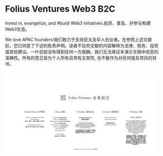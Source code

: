 # Folius Ventures Web3 B2C

Invest in, evangelize, and #buidl Web3 initiatives.投资、普及、并参与构建Web3生态。

We love APAC founders!我们致力于支持亚太及华人创业者。在参照上述文献前，您已同意了下述的免责声明。读者不应将文献的内容解释为法律、税务、投资或其他建议。一叶创投没有得到任何一方报酬。我们无法保证本演示文稿中信息的准确性。所有的意见皆为个人所有且带有主观性, 也不能作为对任何提及项目的背书。

![nft](01.png)
